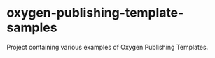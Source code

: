 # oxygen-publishing-template-samples
Project containing various examples of Oxygen Publishing Templates.

